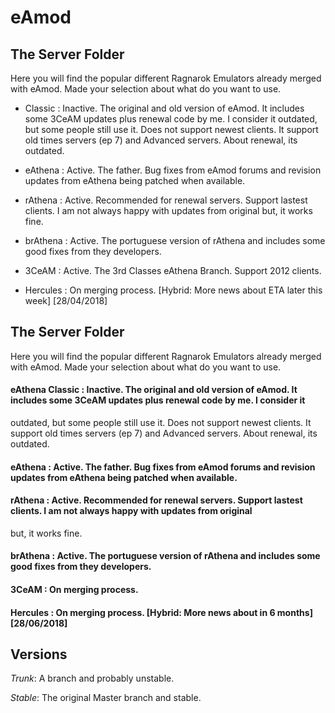 # eAmod

## The Server Folder

Here you will find the popular different Ragnarok Emulators already merged with eAmod.
Made your selection about what do you want to use.

- Classic : Inactive. The original and old version of eAmod. It includes some 3CeAM updates plus renewal code by me. I consider it
outdated, but some people still use it. Does not support newest clients. It support old times servers (ep 7) and Advanced
servers. About renewal, its outdated.

- eAthena : Active. The father. Bug fixes from eAmod forums and revision updates from eAthena being patched when available.

- rAthena : Active. Recommended for renewal servers. Support lastest clients. I am not always happy with updates from original
but, it works fine.

- brAthena : Active. The portuguese version of rAthena and includes some good fixes from they developers.

- 3CeAM : Active. The 3rd Classes eAthena Branch. Support 2012 clients.

- Hercules : On merging process. [Hybrid: More news about ETA later this week] [28/04/2018]


## The Server Folder

Here you will find the popular different Ragnarok Emulators already merged with eAmod.
Made your selection about what do you want to use.

#### eAthena Classic : Inactive. The original and old version of eAmod. It includes some 3CeAM updates plus renewal code by me. I consider it
outdated, but some people still use it. Does not support newest clients. It support old times servers (ep 7) and Advanced
servers. About renewal, its outdated.

#### eAthena : Active. The father. Bug fixes from eAmod forums and revision updates from eAthena being patched when available.

#### rAthena : Active. Recommended for renewal servers. Support lastest clients. I am not always happy with updates from original
but, it works fine.

#### brAthena : Active. The portuguese version of rAthena and includes some good fixes from they developers.

#### 3CeAM : On merging process.

#### Hercules : On merging process. [Hybrid: More news about in 6 months] [28/06/2018]

## Versions

*Trunk*: A branch and probably unstable.

*Stable*: The original Master branch and stable.
